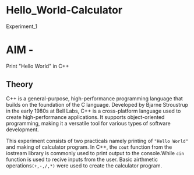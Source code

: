 # Hello_World-Calculator
Experiment_1
# AIM - 
Print "Hello World" in C++

## Theory

C++ is a general-purpose, high-performance programming language that builds on the foundation of the C language. Developed by Bjarne Stroustrup in the early 1980s at Bell Labs, C++ is a cross-platform language used to create high-performance applications. It supports object-oriented programming, making it a versatile tool for various types of software development.

This experiment consists of two practicals namely printing of `"Hello World"` and making of calculator program.
In C++, the `cout` function from the iostream library is commonly used to print output to the console.While `cin` function is used to recive inputs from the user.
Basic airthmetic operations`(+,-,/,*)` were used to create the calculator program.
